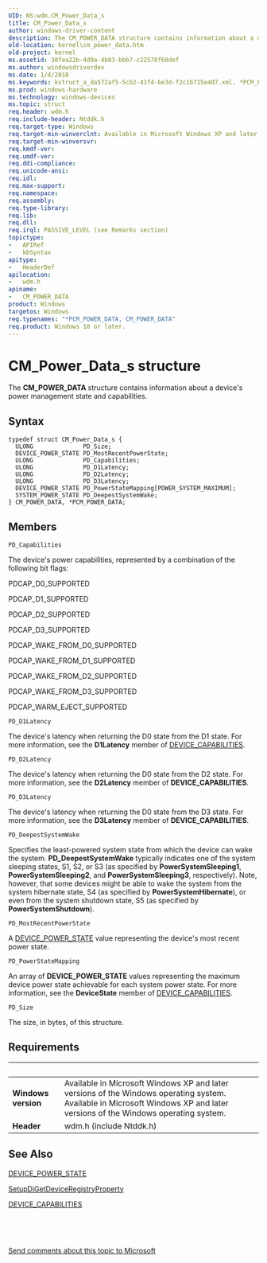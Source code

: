 ```yaml
---
UID: NS:wdm.CM_Power_Data_s
title: CM_Power_Data_s
author: windows-driver-content
description: The CM_POWER_DATA structure contains information about a device's power management state and capabilities.
old-location: kernel\cm_power_data.htm
old-project: kernel
ms.assetid: 38fea22b-4d9a-4b03-bbb7-c22578f60def
ms.author: windowsdriverdev
ms.date: 1/4/2018
ms.keywords: kstruct_a_da572af5-5cb2-41f4-be3d-f2c1b715e4d7.xml, *PCM_POWER_DATA, CM_POWER_DATA structure [Kernel-Mode Driver Architecture], CM_Power_Data_s, wdm/PCM_POWER_DATA, PCM_POWER_DATA structure pointer [Kernel-Mode Driver Architecture], PCM_POWER_DATA, kernel.cm_power_data, wdm/CM_POWER_DATA, CM_POWER_DATA
ms.prod: windows-hardware
ms.technology: windows-devices
ms.topic: struct
req.header: wdm.h
req.include-header: Ntddk.h
req.target-type: Windows
req.target-min-winverclnt: Available in Microsoft Windows XP and later versions of the Windows operating system.
req.target-min-winversvr: 
req.kmdf-ver: 
req.umdf-ver: 
req.ddi-compliance: 
req.unicode-ansi: 
req.idl: 
req.max-support: 
req.namespace: 
req.assembly: 
req.type-library: 
req.lib: 
req.dll: 
req.irql: PASSIVE_LEVEL (see Remarks section)
topictype:
-	APIRef
-	kbSyntax
apitype:
-	HeaderDef
apilocation:
-	wdm.h
apiname:
-	CM_POWER_DATA
product: Windows
targetos: Windows
req.typenames: "*PCM_POWER_DATA, CM_POWER_DATA"
req.product: Windows 10 or later.
---
```


# CM_Power_Data_s structure
The <b>CM_POWER_DATA</b> structure contains information about a device's power management state and capabilities.

## Syntax
````
typedef struct CM_Power_Data_s {
  ULONG              PD_Size;
  DEVICE_POWER_STATE PD_MostRecentPowerState;
  ULONG              PD_Capabilities;
  ULONG              PD_D1Latency;
  ULONG              PD_D2Latency;
  ULONG              PD_D3Latency;
  DEVICE_POWER_STATE PD_PowerStateMapping[POWER_SYSTEM_MAXIMUM];
  SYSTEM_POWER_STATE PD_DeepestSystemWake;
} CM_POWER_DATA, *PCM_POWER_DATA;
````

## Members


`PD_Capabilities`

The device's power capabilities, represented by a combination of the following bit flags:

PDCAP_D0_SUPPORTED

PDCAP_D1_SUPPORTED

PDCAP_D2_SUPPORTED

PDCAP_D3_SUPPORTED

PDCAP_WAKE_FROM_D0_SUPPORTED

PDCAP_WAKE_FROM_D1_SUPPORTED

PDCAP_WAKE_FROM_D2_SUPPORTED

PDCAP_WAKE_FROM_D3_SUPPORTED

PDCAP_WARM_EJECT_SUPPORTED

`PD_D1Latency`

The device's latency when returning the D0 state from the D1 state. For more information, see the <b>D1Latency</b> member of <a href="..\wdm\ns-wdm-_device_capabilities.md">DEVICE_CAPABILITIES</a>.

`PD_D2Latency`

The device's latency when returning the D0 state from the D2 state. For more information, see the <b>D2Latency</b> member of <b>DEVICE_CAPABILITIES</b>.

`PD_D3Latency`

The device's latency when returning the D0 state from the D3 state. For more information, see the <b>D3Latency</b> member of <b>DEVICE_CAPABILITIES</b>.

`PD_DeepestSystemWake`

Specifies the least-powered system state from which the device can wake the system. <b>PD_DeepestSystemWake</b> typically indicates one of the system sleeping states, S1, S2, or S3 (as specified by <b>PowerSystemSleeping1</b>, <b>PowerSystemSleeping2</b>, and <b>PowerSystemSleeping3</b>, respectively). Note, however, that some devices might be able to wake the system from the system hibernate state, S4 (as specified by <b>PowerSystemHibernate</b>), or even from the system shutdown state, S5 (as specified by <b>PowerSystemShutdown</b>).

`PD_MostRecentPowerState`

A <a href="..\wudfddi\ne-wudfddi-_device_power_state.md">DEVICE_POWER_STATE</a> value representing the device's most recent power state.

`PD_PowerStateMapping`

An array of <b>DEVICE_POWER_STATE</b> values representing the maximum device power state achievable for each system power state. For more information, see the <b>DeviceState</b> member of <a href="..\wdm\ns-wdm-_device_capabilities.md">DEVICE_CAPABILITIES</a>.

`PD_Size`

The size, in bytes, of this structure.


## Requirements
| &nbsp; | &nbsp; |
| ---- |:---- |
| **Windows version** | Available in Microsoft Windows XP and later versions of the Windows operating system. Available in Microsoft Windows XP and later versions of the Windows operating system. |
| **Header** | wdm.h (include Ntddk.h) |

## See Also

<a href="..\wudfddi\ne-wudfddi-_device_power_state.md">DEVICE_POWER_STATE</a>



<a href="https://msdn.microsoft.com/library/windows/hardware/ff551967">SetupDiGetDeviceRegistryProperty</a>



<a href="..\wdm\ns-wdm-_device_capabilities.md">DEVICE_CAPABILITIES</a>



 

 

<a href="mailto:wsddocfb@microsoft.com?subject=Documentation%20feedback [kernel\kernel]:%20CM_POWER_DATA structure%20 RELEASE:%20(1/4/2018)&amp;body=%0A%0APRIVACY STATEMENT%0A%0AWe use your feedback to improve the documentation. We don't use your email address for any other purpose, and we'll remove your email address from our system after the issue that you're reporting is fixed. While we're working to fix this issue, we might send you an email message to ask for more info. Later, we might also send you an email message to let you know that we've addressed your feedback.%0A%0AFor more info about Microsoft's privacy policy, see http://privacy.microsoft.com/en-us/default.aspx." title="Send comments about this topic to Microsoft">Send comments about this topic to Microsoft</a>